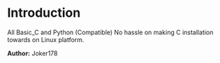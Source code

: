 # Introduction

All Basic_C and Python (Compatible) No hassle on making C installation towards on Linux platform.

**Author:** Joker178

